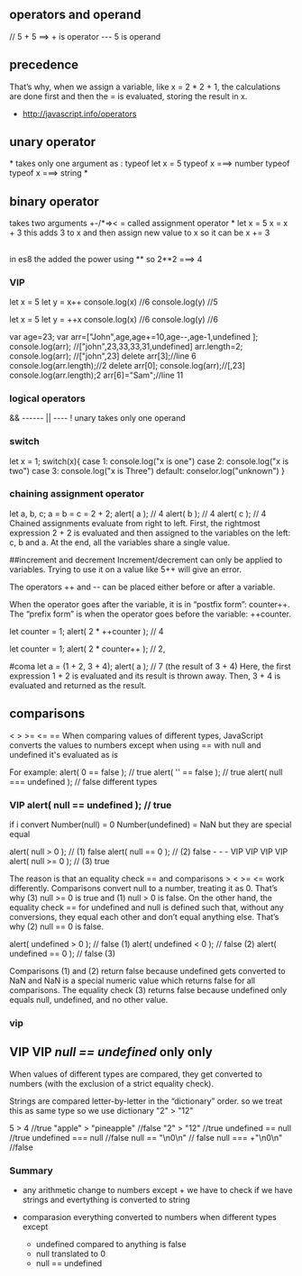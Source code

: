 ## operators and operand

// 5 + 5 ==> + is operator --- 5 is operand

## precedence 
That’s why, when we assign a variable, like x = 2 * 2 + 1, the calculations are done first and then the = is evaluated, storing the result in x.

- http://javascript.info/operators

## unary operator

\* takes only one argument as : typeof
let x = 5
typeof x ===> number
typeof typeof x ===> string \*

## binary operator

takes two arguments
+-/\*=><
= called assignment operator \* let x = 5
x = x + 3 this adds 3 to x and then assign new value to x so it can be
x += 3

##

in es8 the added the power using **
so 2**2 ===> 4

### VIP

let x = 5
let y = x++
console.log(x) //6
console.log(y) //5

let x = 5
let y = ++x
console.log(x) //6
console.log(y) //6

var age=23;
var arr=["John",age,age+=10,age--,age-1,undefined ];
console.log(arr); //["john",23,33,33,31,undefined]
arr.length=2;
console.log(arr); //["john",23]
delete arr[3];//line 6
console.log(arr.length);//2
delete arr[0];
console.log(arr);//[,23]
console.log(arr.length);2
arr[6]="Sam";//line 11

### logical operators

&& ------ || ---- ! unary takes only one operand

### switch

let x = 1;
switch(x){
case 1:
console.log("x is one")
case 2:
console.log("x is two")
case 3:
console.log("x is Three")
default:
conselor.log("unknown")
}

### chaining assignment operator

let a, b, c;
a = b = c = 2 + 2;
alert( a ); // 4
alert( b ); // 4
alert( c ); // 4
Chained assignments evaluate from right to left. First, the rightmost expression 2 + 2 is evaluated and then assigned to the variables on the left: c, b and a. At the end, all the variables share a single value.

##increment and decrement
Increment/decrement can only be applied to variables. Trying to use it on a value like 5++ will give an error.

The operators ++ and -- can be placed either before or after a variable.

When the operator goes after the variable, it is in “postfix form”: counter++.
The “prefix form” is when the operator goes before the variable: ++counter.

let counter = 1;
alert( 2 \* ++counter ); // 4

let counter = 1;
alert( 2 \* counter++ ); // 2,

#coma
let a = (1 + 2, 3 + 4);
alert( a ); // 7 (the result of 3 + 4)
Here, the first expression 1 + 2 is evaluated and its result is thrown away. Then, 3 + 4 is evaluated and returned as the result.

## comparisons

< > >= <= ==
When comparing values of different types, JavaScript converts the values to numbers except when using == with null and undefined it's evaluated as is

For example:
alert( 0 == false ); // true
alert( '' == false ); // true
alert( null === undefined ); // false different types

### VIP alert( null == undefined ); // true

if i convert Number(null) = 0
Number(undefined) = NaN
but they are special equal

alert( null > 0 ); // (1) false
alert( null == 0 ); // (2) false  - - - VIP VIP VIP VIP 
alert( null >= 0 ); // (3) true

The reason is that an equality check == and comparisons > < >= <= work differently. Comparisons convert null to a number, treating it as 0. That’s why (3) null >= 0 is true and (1) null > 0 is false.
On the other hand, the equality check == for undefined and null is defined such that, without any conversions, they equal each other and don’t equal anything else. That’s why (2) null == 0 is false.

alert( undefined > 0 ); // false (1)
alert( undefined < 0 ); // false (2)
alert( undefined == 0 ); // false (3)

Comparisons (1) and (2) return false because undefined gets converted to NaN and NaN is a special numeric value which returns false for all comparisons.
The equality check (3) returns false because undefined only equals null, undefined, and no other value.

### vip

## VIP VIP ***null == undefined*** only only

When values of different types are compared, they get converted to numbers (with the exclusion of a strict equality check).

Strings are compared letter-by-letter in the “dictionary” order.
so we treat this as same type so we use dictionary
"2" > "12"

5 > 4 //true
"apple" > "pineapple" //false
"2" > "12" //true
undefined == null //true
undefined === null //false
null == "\n0\n" // false
null === +"\n0\n" //false

### Summary

- any arithmetic change to numbers except + we have to check if we have strings and evertything is converted to string

- comparasion everything converted to numbers when different types except
  - undefined compared to anything is false
  - null translated to 0
  - null == undefined
